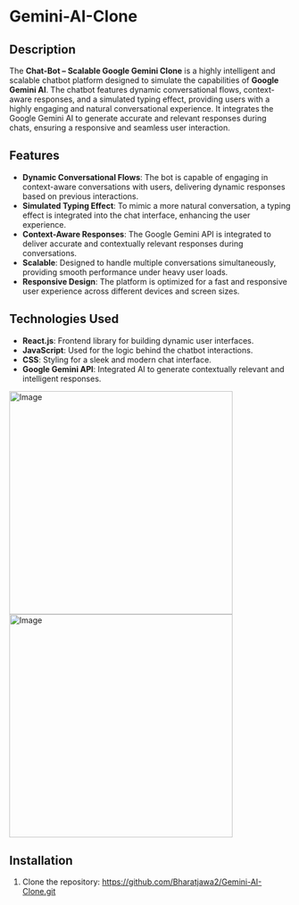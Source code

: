 # Gemini-AI-Clone

## Description

The **Chat-Bot – Scalable Google Gemini Clone** is a highly intelligent and scalable chatbot platform designed to simulate the capabilities of **Google Gemini AI**. The chatbot features dynamic conversational flows, context-aware responses, and a simulated typing effect, providing users with a highly engaging and natural conversational experience. It integrates the Google Gemini AI to generate accurate and relevant responses during chats, ensuring a responsive and seamless user interaction.

## Features

- **Dynamic Conversational Flows**: The bot is capable of engaging in context-aware conversations with users, delivering dynamic responses based on previous interactions.
- **Simulated Typing Effect**: To mimic a more natural conversation, a typing effect is integrated into the chat interface, enhancing the user experience.
- **Context-Aware Responses**: The Google Gemini API is integrated to deliver accurate and contextually relevant responses during conversations.
- **Scalable**: Designed to handle multiple conversations simultaneously, providing smooth performance under heavy user loads.
- **Responsive Design**: The platform is optimized for a fast and responsive user experience across different devices and screen sizes.

## Technologies Used

- **React.js**: Frontend library for building dynamic user interfaces.
- **JavaScript**: Used for the logic behind the chatbot interactions.
- **CSS**: Styling for a sleek and modern chat interface.
- **Google Gemini API**: Integrated AI to generate contextually relevant and intelligent responses.

<img width="400" alt="Image" src="https://github.com/user-attachments/assets/c8e9b506-0dce-4a4e-bebc-c20a4714f28d" />
<img width="400" alt="Image" src="https://github.com/user-attachments/assets/934158ab-3dc0-476f-8faf-071e882084c9" />

## Installation

1. Clone the repository:
 https://github.com/Bharatjawa2/Gemini-AI-Clone.git
